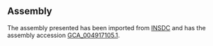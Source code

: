 
Assembly
--------

The assembly presented has been imported from 
[INSDC](http://www.insdc.org) and has the assembly accession
[GCA\_004917105.1](http://www.ebi.ac.uk/ena/data/view/GCA_004917105.1).

